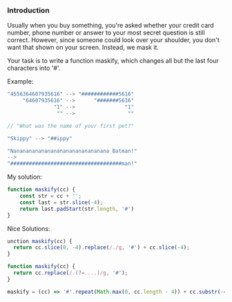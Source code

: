 <h3>Introduction</h3>
Usually when you buy something, you're asked whether your credit card number, phone number or answer to your most secret question is still correct. However, since someone could look over your shoulder, you don't want that shown on your screen. Instead, we mask it.

Your task is to write a function maskify, which changes all but the last four characters into '#'.

Example:
```js
"4556364607935616" --> "############5616"
     "64607935616" -->      "#######5616"
               "1" -->                "1"
                "" -->                 ""

// "What was the name of your first pet?"

"Skippy" --> "##ippy"

"Nananananananananananananananana Batman!"
-->
"####################################man!"

```

My solution:

```js
function maskify(cc) {
    const str = cc + '';
    const last = str.slice(-4);
    return last.padStart(str.length, '#')
}
```

Nice Solutions:
```js
unction maskify(cc) {
  return cc.slice(0, -4).replace(/./g, '#') + cc.slice(-4);
}

function maskify(cc) {
  return cc.replace(/.(?=....)/g, '#');
}

maskify = (cc) => '#'.repeat(Math.max(0, cc.length - 4)) + cc.substr(-4);

```
